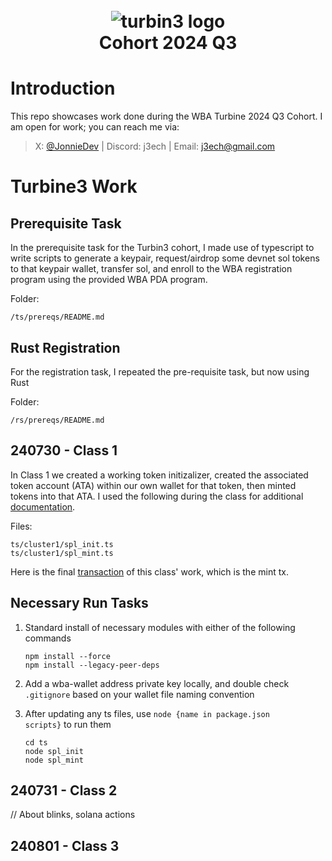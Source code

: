 <h1 align="center">
  <br>
  <img src="https://github.com/user-attachments/assets/9bc71132-0c3f-49d7-922f-9acfc636ad33" alt="turbin3 logo" />
  <br>
  Cohort 2024 Q3
  <br>
</h1>

# Introduction

This repo showcases work done during the WBA Turbine 2024 Q3 Cohort. I am open for work; you can reach me via:

> X: [@JonnieDev](https://www.x.com/Jonnie-Dev) | Discord: j3ech | Email: [j3ech@gmail.com](mailto:jtech2096@gmail.com)

# Turbine3 Work

## Prerequisite Task

In the prerequisite task for the Turbin3 cohort, I made use of typescript to write scripts to generate a keypair, request/airdrop some devnet sol tokens to that keypair wallet, transfer sol, and enroll to the WBA registration program using the provided WBA PDA program.

Folder:

    /ts/prereqs/README.md

## Rust Registration

For the registration task, I repeated the pre-requisite task, but now using Rust

Folder:

    /rs/prereqs/README.md

## 240730 - Class 1

In Class 1 we created a working token initizalizer, created the associated token account (ATA) within our own wallet for that token, then minted tokens into that ATA. I used the following during the class for additional [documentation](https://spl.solana.com/token).

Files:

    ts/cluster1/spl_init.ts
    ts/cluster1/spl_mint.ts

Here is the final [transaction](https://explorer.solana.com/tx/ok4BNDwLAXVbkenkDgUqcJVRkgZxYshiqqspAXuGQAbcaAPA9RbxrzhQsGHJeoVyn43E9h3rTKDxhepYM1MeJEg?cluster=devnet) of this class' work, which is the mint tx.

## Necessary Run Tasks

1.  Standard install of necessary modules with either of the following commands

        npm install --force
        npm install --legacy-peer-deps

2.  Add a wba-wallet address private key locally, and double check <code>.gitignore</code> based on your wallet file naming convention
3.  After updating any ts files, use <code>node {name in package.json scripts}</code> to run them

        cd ts
        node spl_init
        node spl_mint

## 240731 - Class 2

// About blinks, solana actions

## 240801 - Class 3
